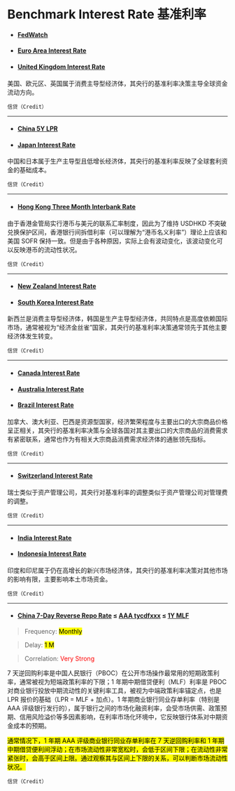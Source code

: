 # Benchmark Interest Rate 基准利率

- <a href="https://www.cmegroup.com/markets/interest-rates/cme-fedwatch-tool.html" target="_blank"><h4>FedWatch</h4></a>
- <a href="https://tradingeconomics.com/euro-area/interest-rate" target="_blank"><h4>Euro Area Interest Rate</h4></a>
- <a href="https://tradingeconomics.com/united-kingdom/interest-rate" target="_blank"><h4>United Kingdom Interest Rate</h4></a>

美国、欧元区、英国属于消费主导型经济体，其央行的基准利率决策主导全球资金流动方向。

`信贷（Credit）`

---

- <a href="https://tradingeconomics.com/china/interest-rate" target="_blank"><h4>China 5Y LPR</h4></a>
- <a href="https://tradingeconomics.com/japan/interest-rate" target="_blank"><h4>Japan Interest Rate</h4></a>

中国和日本属于生产主导型且低增长经济体，其央行的基准利率反映了全球套利资金的基础成本。

`信贷（Credit）`

---

- <a href="http://sc.macromicro.me/collections/1626/hk-finance-relative/3752/hkd-interest-settlement-rates" target="_blank"><h4>Hong Kong Three Month Interbank Rate</h4></a>

由于香港金管局实行港币与美元的联系汇率制度，因此为了维持 USDHKD 不突破兑换保护区间，香港银行间拆借利率（可以理解为“港币名义利率”）理论上应该和美国 SOFR 保持一致。但是由于各种原因，实际上会有波动变化，该波动变化可以反映港币的流动性状况。

`信贷（Credit）`

---

- <a href="https://tradingeconomics.com/new-zealand/interest-rate" target="_blank"><h4>New Zealand Interest Rate</h4></a>
- <a href="https://tradingeconomics.com/south-korea/interest-rate" target="_blank"><h4>South Korea Interest Rate</h4></a>

新西兰是消费主导型经济体，韩国是生产主导型经济体，共同特点是高度依赖国际市场，通常被视为“经济金丝雀”国家，其央行的基准利率决策通常领先于其他主要经济体发生转变。

`信贷（Credit）`

---

- <a href="https://tradingeconomics.com/canada/interest-rate" target="_blank"><h4>Canada Interest Rate</h4></a>
- <a href="https://tradingeconomics.com/australia/interest-rate" target="_blank"><h4>Australia Interest Rate</h4></a>
- <a href="https://tradingeconomics.com/brazil/interest-rate" target="_blank"><h4>Brazil Interest Rate</h4></a>

加拿大、澳大利亚、巴西是资源型国家，经济繁荣程度与主要出口的大宗商品价格呈正相关，其央行的基准利率决策与全球各国对其主要出口的大宗商品的消费需求有紧密联系，通常也作为有相关大宗商品消费需求经济体的通胀领先指标。

`信贷（Credit）`

---

- <a href="https://tradingeconomics.com/switzerland/interest-rate" target="_blank"><h4>Switzerland Interest Rate</h4></a>

瑞士类似于资产管理公司，其央行对基准利率的调整类似于资产管理公司对管理费的调整。

`信贷（Credit）`

---

- <a href="https://tradingeconomics.com/india/interest-rate" target="_blank"><h4>India Interest Rate</h4></a>
- <a href="https://tradingeconomics.com/indonesia/interest-rate" target="_blank"><h4>Indonesia Interest Rate</h4></a>

印度和印尼属于仍在高增长的新兴市场经济体，其央行的基准利率决策对其他市场的影响有限，主要影响本土市场资金。

`信贷（Credit）`

---

- <h4><a href="https://zh.tradingeconomics.com/china/reverse-repo-rate" target="_blank">China 7-Day Reverse Repo Rate</a> ≤ <a href="https://www.chinamoney.com.cn/chinese/tycdfxxx/" target="_blank">AAA tycdfxxx</a> ≤ <a href="https://zh.tradingeconomics.com/china/1-year-mlf-rate" target="_blank">1Y MLF</a></h4>

> Frequency: <mark>Monthly</mark>

> Delay: <mark>1 M</mark>

> Correlation: <span style="color: red;">Very Strong</span>

7 天逆回购利率是中国人民银行（PBOC）在公开市场操作最常用的短期政策利率，通常被视为短端政策利率的下限；1 年期中期借贷便利（MLF）利率是 PBOC 对商业银行投放中期流动性的关键利率工具，被视为中端政策利率锚定点，也是 LPR 报价的基础（LPR = MLF + 加点）。1 年期商业银行同业存单利率（特别是 AAA 评级银行发行的），属于银行之间的市场化融资利率，会受市场供需、政策预期、信用风险溢价等多因素影响，在利率市场化环境中，它反映银行体系对中期资金成本的预期。

<mark>通常情况下，1 年期 AAA 评级商业银行同业存单利率在 7 天逆回购利率和 1 年期中期借贷便利间浮动；在市场流动性非常宽松时，会低于区间下限；在流动性非常紧张时，会高于区间上限。通过观察其与区间上下限的关系，可以判断市场流动性状况。</mark>

`信贷（Credit）`
